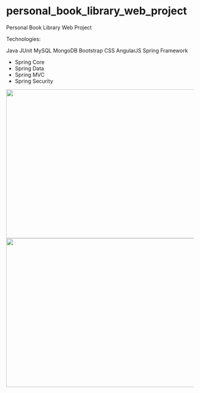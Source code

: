 # personal_book_library_web_project
Personal Book Library Web Project 

Technologies:

Java
JUnit
MySQL
MongoDB
Bootstrap CSS
AngularJS
Spring Framework
- Spring Core
- Spring Data
- Spring MVC
- Spring Security



<img src="https://user-images.githubusercontent.com/2838457/46903382-ae779680-cedc-11e8-932e-d578c889aae2.png" width="700" height="400">

<img src="https://user-images.githubusercontent.com/2838457/46903411-13cb8780-cedd-11e8-9f71-5c79ffe74e00.png" width="700" height="400">

